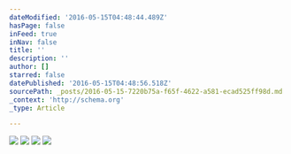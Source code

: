 ```yaml
---
dateModified: '2016-05-15T04:48:44.489Z'
hasPage: false
inFeed: true
inNav: false
title: ''
description: ''
author: []
starred: false
datePublished: '2016-05-15T04:48:56.518Z'
sourcePath: _posts/2016-05-15-7220b75a-f65f-4622-a581-ecad525ff98d.md
_context: 'http://schema.org'
_type: Article

---
```

![](https://the-grid-user-content.s3-us-west-2.amazonaws.com/f5e7c8d4-5b7e-4d67-a9d7-2db38afd634e.jpg)
![](https://the-grid-user-content.s3-us-west-2.amazonaws.com/63b54bf6-6bf9-4bc7-8bf8-88aeab7b4fea.jpg)
![](https://the-grid-user-content.s3-us-west-2.amazonaws.com/1935f774-72ad-4f13-9bf8-1e85d0c7b8ed.jpg)
![](https://the-grid-user-content.s3-us-west-2.amazonaws.com/089961f7-6b6c-40b3-bd02-a9a3b947a1f3.jpg)